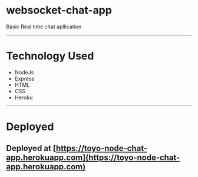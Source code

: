 # websocket-chat-app

Basic Real time chat apllication

---

# Technology Used

* NodeJs
* Express
* HTML
* CSS
* Heroku
---

# Deployed
Deployed at [https://toyo-node-chat-app.herokuapp.com](https://toyo-node-chat-app.herokuapp.com)
--
